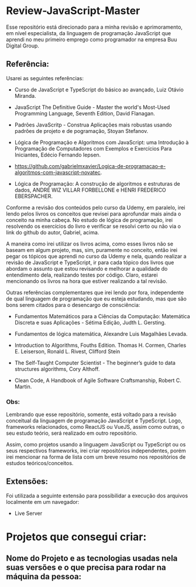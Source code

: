 # Review-JavaScript-Master
Esse repositório está direcionado para a minha revisão e aprimoramento, em nível especialista, da linguagem de programação JavaScript que aprendi no meu primeiro emprego como programador na empresa Buu Digital Group.

## Referência:

Usarei as seguintes referências:

- Curso de JavaScript e TypeScript do básico ao avançado, Luiz Otávio Miranda.

- JavaScript The Definitive Guide - Master the world's Most-Used Programming Language, Seventh Edition, David Flanagan.

- Padrões JavaScritp - Construa Aplicações mais robustas usando padrões de projeto e de pogramação, Stoyan Stefanov.

- Lógica de Programação e Algoritmos com JavaScript: uma Introdução à Programação de Computadores com Exemplos e Exercícios Para Iniciantes, Edécio Fernando Iepsen.

- https://github.com/gabrielmxavier/Logica-de-programacao-e-algoritmos-com-javascript-novatec.

- Lógica de Programação: A construção de algoritmos e estruturas de dados, ANDRÉ WIZ VILLAR FORBELLONE e HENRI FREDERICO EBERSPACHER.

Conforme a revisão dos conteúdos pelo curso da Udemy, em paralelo, irei lendo pelos lívros os conceitos que revisei para aprofundar mais ainda o conceito na minha cabeça. No estudo de lógica de programação, irei resolvendo os exercícios do livro e verificar se resolvi certo ou não via o link do github do autor, Gabriel, acima.

A maneira como irei utilizar os livros acima, como esses livros não se baseam em algum projeto, mas, sim, puramente no conceito, então irei pegar os tópicos que aprendi no curso da Udemy e nela, quando realizar a revisão de JavaScript e TypeScript, ir para cada tópico dos livros que abordam o assunto que estou revisando e melhorar a qualidade do entendimento dela, realizando testes por código. Claro, estarei mencionando os livros na hora que estiver realizando a tal revisão.

Outras referências complementares que irei lendo por fora, independente de qual linguagem de programação que eu esteja estudando, mas que são bons serem citados para o desencargo de consciência:

- Fundamentos Matemáticos para a Ciências da Computação: Matemática Discreta e suas Aplicações - Sétima Edição, Judth L. Gersting.

- Fundamentos de lógica matemática, Alexandre Luis Magalhães Levada.

- Introduction to Algorithms, Fouths Edition. Thomas H. Cormen, Charles E. Leiserson, Ronald L. Rivest, Clifford Stein

- The Self-Taught Computer Scientist - The beginner’s guide to
data structures algorithms, Cory Althoff.

- Clean Code, A Handbook of Agile Software Craftsmanship, Robert C. Martin.

### Obs:
Lembrando que esse repositório, somente, está voltado para a revisão conceitual da linguagem de programação JavaScript e TypeScript. Logo, frameworks relacionados, como ReactJS ou VueJS, assim como outras, o seu estudo teório, será realizado em outro repositório.

Assim, como projetos usando a linguagem JavaScript ou TypeScript ou os seus respectivos frameworks, irei criar repositórios independentes, porém irei mencionar na forma de lista com um breve resumo nos repositórios de estudos teóricos/conceitos.

## Extensões:

Foi utilizada a seguinte extensão para possibilidar a execução dos arquivos localmente em um navegador:

- Live Server

# Projetos que consegui criar:

## Nome do Projeto e as tecnologias usadas nela suas versões e o que precisa para rodar na máquina da pessoa:
